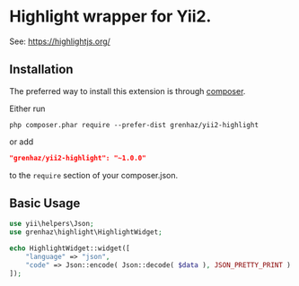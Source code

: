 # Highlight wrapper for Yii2.

See: https://highlightjs.org/

Installation
------------

The preferred way to install this extension is through [composer](http://getcomposer.org/download/).

Either run

```
php composer.phar require --prefer-dist grenhaz/yii2-highlight
```

or add

```json
"grenhaz/yii2-highlight": "~1.0.0"
```

to the `require` section of your composer.json.


Basic Usage
-----------

``` php
use yii\helpers\Json;
use grenhaz\highlight\HighlightWidget;

echo HighlightWidget::widget([
    "language" => "json",
    "code" => Json::encode( Json::decode( $data ), JSON_PRETTY_PRINT )
]);
```
